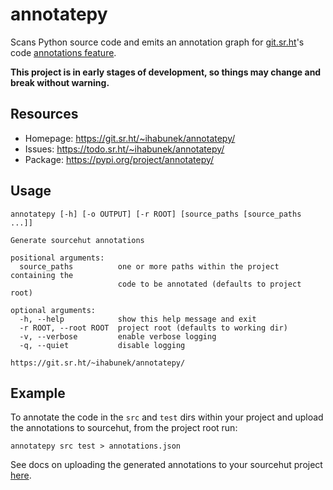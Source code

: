 annotatepy
==========

Scans Python source code and emits an annotation graph for
[git.sr.ht](https://git.sr.ht/)'s code [annotations
feature](https://man.sr.ht/git.sr.ht/annotations.md).

**This project is in early stages of development, so things may change and break
without warning.**

Resources
---------

* Homepage: https://git.sr.ht/~ihabunek/annotatepy/
* Issues: https://todo.sr.ht/~ihabunek/annotatepy/
* Package: https://pypi.org/project/annotatepy/

Usage
-----

```
annotatepy [-h] [-o OUTPUT] [-r ROOT] [source_paths [source_paths ...]]

Generate sourcehut annotations

positional arguments:
  source_paths          one or more paths within the project containing the
                        code to be annotated (defaults to project root)

optional arguments:
  -h, --help            show this help message and exit
  -r ROOT, --root ROOT  project root (defaults to working dir)
  -v, --verbose         enable verbose logging
  -q, --quiet           disable logging

https://git.sr.ht/~ihabunek/annotatepy/
```

Example
-------

To annotate the code in the `src` and `test` dirs within your project and
upload the annotations to sourcehut, from the project root run:

```
annotatepy src test > annotations.json
```

See docs on uploading the generated annotations to your sourcehut project
[here](https://man.sr.ht/git.sr.ht/annotations.md).
